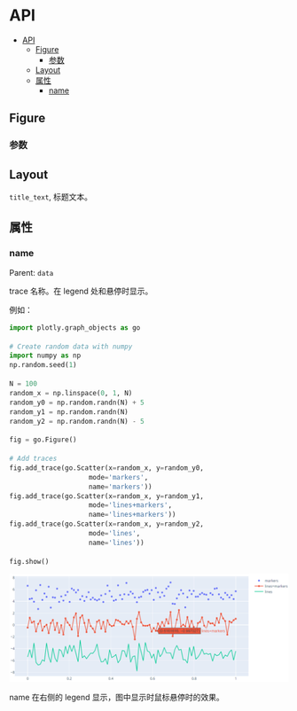 # API

- [API](#api)
  - [Figure](#figure)
    - [参数](#%e5%8f%82%e6%95%b0)
  - [Layout](#layout)
  - [属性](#%e5%b1%9e%e6%80%a7)
    - [name](#name)

## Figure

### 参数

## Layout



`title_text`, 标题文本。

## 属性

### name

Parent: `data`

trace 名称。在 legend 处和悬停时显示。

例如：

```py
import plotly.graph_objects as go

# Create random data with numpy
import numpy as np
np.random.seed(1)

N = 100
random_x = np.linspace(0, 1, N)
random_y0 = np.random.randn(N) + 5
random_y1 = np.random.randn(N)
random_y2 = np.random.randn(N) - 5

fig = go.Figure()

# Add traces
fig.add_trace(go.Scatter(x=random_x, y=random_y0,
                    mode='markers',
                    name='markers'))
fig.add_trace(go.Scatter(x=random_x, y=random_y1,
                    mode='lines+markers',
                    name='lines+markers'))
fig.add_trace(go.Scatter(x=random_x, y=random_y2,
                    mode='lines',
                    name='lines'))

fig.show()
```

![scatter](images/2020-03-14-10-11-38.png)

name 在右侧的 legend 显示，图中显示时鼠标悬停时的效果。